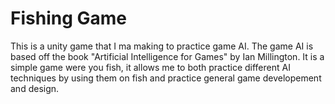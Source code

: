 # Fishing Game

This is a unity game that I ma making to practice game AI. The game AI is based off the book "Artificial Intelligence for Games" by Ian Millington. It is a simple game were you fish, it allows me to both practice different AI techniques by using them on fish and practice general game developement and design.
